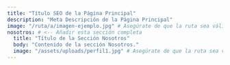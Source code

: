 ```yaml
---
title: "Título SEO de la Página Principal"
description: "Meta Descripción de la Página Principal"
image: "/ruta/a/imagen-ejemplo.jpg" # Asegúrate de que la ruta sea válida o quita este campo si no es requerido en config.ts
nosotros: # <-- Añadir esta sección completa
  title: "Título de la Sección Nosotros"
  body: "Contenido de la sección Nosotros."
  image: "/assets/uploads/perfil1.jpg" # Asegúrate de que la ruta sea válida
---
```

<!-- Aquí va el contenido opcional del body del markdown si lo hubiera -->
